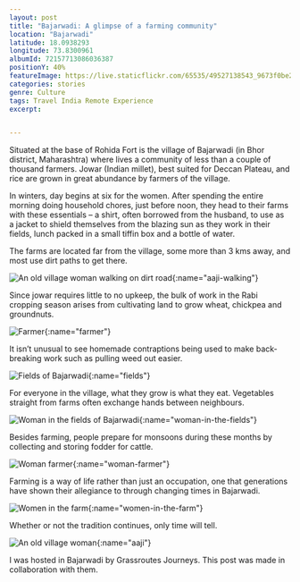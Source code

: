```yaml
---
layout: post
title: "Bajarwadi: A glimpse of a farming community"
location: "Bajarwadi"
latitude: 18.0938293 
longitude: 73.8300961
albumId: 72157713086036387
positionY: 40%
featureImage: https://live.staticflickr.com/65535/49527138543_9673f0be2c_c.jpg
categories: stories
genre: Culture
tags: Travel India Remote Experience
excerpt: 


---
```

Situated at the base of Rohida Fort is the village of Bajarwadi (in Bhor district, Maharashtra) where lives a community of less than a couple of thousand farmers. Jowar (Indian millet), best suited for Deccan Plateau, and rice are grown in great abundance by farmers of the village. 

In winters, day begins at six for the women. After spending the entire morning doing household chores, just before noon, they head to their farms with these essentials – a shirt, often borrowed from the husband, to use as a jacket to shield themselves from the blazing sun as they work in their fields, lunch packed in a small tiffin box and a bottle of water. 

The farms are located far from the village, some more than 3 kms away, and most use dirt paths to get there.   

![An old village woman walking on dirt road](){:name="aaji-walking"}

Since jowar requires little to no upkeep, the bulk of work in the Rabi cropping season arises from cultivating land to grow wheat, chickpea and groundnuts.

![Farmer](){:name="farmer"} 

It isn’t unusual to see homemade contraptions being used to make back-breaking work such as pulling weed out easier. 

![Fields of Bajarwadi](){:name="fields"} 

For everyone in the village, what they grow is what they eat. Vegetables straight from farms often exchange hands between neighbours.  

![Woman in the fields of Bajarwadi](){:name="woman-in-the-fields"} 

Besides farming, people prepare for monsoons during these months by collecting and storing fodder for cattle. 

![Woman farmer](){:name="woman-farmer"}

Farming is a way of life rather than just an occupation, one that generations have shown their allegiance to through changing times in Bajarwadi. 

![Women in the farm](){:name="women-in-the-farm"}

Whether or not the tradition continues, only time will tell.

![An old village woman](){:name="aaji"}

I was hosted in Bajarwadi by Grassroutes Journeys. This post was made in collaboration with them.
